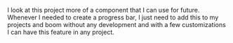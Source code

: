 I look at this project more of a component that I can use for future. Whenever I needed to create a progress bar, I just need to add this to my projects and boom without any development and
with a few customizations I can have this feature in any project.
